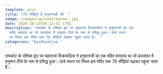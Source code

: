 ```yaml
---
template: post
title: "76 सीढ़ियां हैं हनुमानगढ़ी की  "
image: /images/uploads/banner.jpg
date: 2020-10-23T04:13:43.170Z
description: "रामकोट के पश्चिम द्वार पर महाराजा विक्रमादित्य ने हनुमानजी का एक
  मंदिर बनवाया था जो कालांतर में हनुमान टीले के नाम से प्रसिद्ध हुआ। ऊंचे स्थान
  पर स्थित इस मंदिर तक 76 सीढ़ियां चढ़कर पहुंचा जाता है।  "
categories: "Ayodhyalive "
---
```

रामकोट के पश्चिम द्वार पर महाराजा विक्रमादित्य ने हनुमानजी का एक मंदिर बनवाया था जो कालांतर में हनुमान टीले के नाम से प्रसिद्ध हुआ। ऊंचे स्थान पर स्थित इस मंदिर तक 76 सीढ़ियां चढ़कर पहुंचा जाता है।